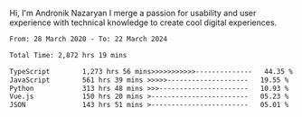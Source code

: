 Hi, I'm Andronik Nazaryan
I merge a passion for usability and user experience with technical knowledge to create cool digital experiences.


<!--START_SECTION:waka-->

```txt
From: 28 March 2020 - To: 22 March 2024

Total Time: 2,872 hrs 19 mins

TypeScript        1,273 hrs 56 mins>>>>>>>>>>>--------------   44.35 %
JavaScript        561 hrs 39 mins >>>>>--------------------   19.55 %
Python            313 hrs 48 mins >>>----------------------   10.93 %
Vue.js            150 hrs 20 mins >------------------------   05.23 %
JSON              143 hrs 51 mins >------------------------   05.01 %
```

<!--END_SECTION:waka-->
